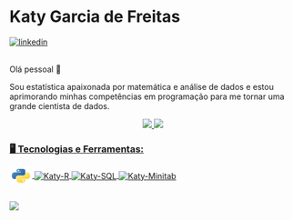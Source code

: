<div dsplay="inline-block">
 
 <h1 align="left">Katy Garcia de Freitas</h1>
  <a href="https://www.linkedin.com/in/katygarciadefreitas/">
    <img width="80px" src="https://i.ibb.co/RyZx12b/linkedin.png" alt="linkedin" style="vertical-align:top;">
  </a>
</div> <br>


Olá pessoal 👋

Sou estatística apaixonada por matemática e análise de dados e estou aprimorando minhas competências em programação para me tornar uma grande cientista de dados.

<div align="center">
  <a href="https://github.com/KATYGDF">
  <img height="150em" src="https://github-readme-stats.vercel.app/api?username=KATYGDF&show_icons=true&theme=flag-india&include_all_commits=true&count_private=true"/>
  <img height="180em" src="https://github-readme-stats.vercel.app/api/top-langs/?username=KATYGDF&layout=compact&langs_count=7&theme=flag-india"/>
</div>
  
### 🖥️ Tecnologias e Ferramentas: 
<div style="display: inline_block">
  <img align="center" alt="Katy-Python" height="30" width="40" src="https://raw.githubusercontent.com/devicons/devicon/master/icons/python/python-original.svg">
  <img align="center" alt="Katy-R" height="30" width="40" src="https://cdn.jsdelivr.net/gh/devicons/devicon/icons/rstudio/rstudio-original.svg" />  
  <img align="center" alt="Katy-SQL" height="30" width="40" src="https://cdn.jsdelivr.net/gh/devicons/devicon/icons/microsoftsqlserver/microsoftsqlserver-plain.svg" />
  <img align="center" alt="Katy-Minitab" height="30" width="40"src="https://cdn.jsdelivr.net/gh/devicons/devicon/icons/minitab/minitab-original.svg" />
</div>
  
  ##
 
<div> 
  <a href="https://www.linkedin.com/in/katygarciadefreitas/" target="_blank"><img src="https://img.shields.io/badge/-LinkedIn-%230077B5?style=for-the-badge&logo=linkedin&logoColor=white" target="_blank"></a> 
 
 
</div>
